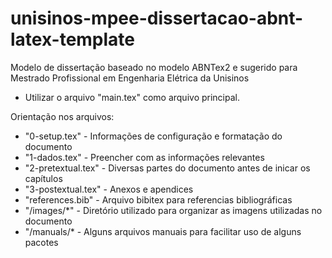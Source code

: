 # unisinos-mpee-dissertacao-abnt-latex-template

Modelo de dissertação baseado no modelo ABNTex2 e sugerido para Mestrado Profissional em Engenharia Elétrica da Unisinos

- Utilizar o arquivo "main.tex" como arquivo principal.

Orientação nos arquivos:

- "0-setup.tex" - Informações de configuração e formatação do documento
- "1-dados.tex" - Preencher com as informações relevantes
- "2-pretextual.tex" - Diversas partes do documento antes de inicar os capítulos
- "3-postextual.tex" - Anexos e apendices
- "references.bib" - Arquivo bibitex para referencias bibliográficas
- "/images/*" - Diretório utilizado para organizar as imagens utilizadas no documento
- "/manuals/* - Alguns arquivos manuais para facilitar uso de alguns pacotes

